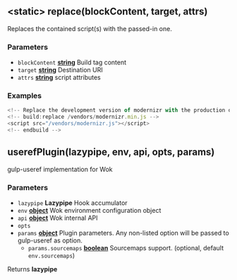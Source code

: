 <!-- Generated by documentation.js. Update this documentation by updating the source code. -->

## &lt;static> replace(blockContent, target, attrs)

Replaces the contained script(s) with the passed-in one.

### Parameters

-   `blockContent` **[string][1]** Build tag content
-   `target` **[string][1]** Destination URI
-   `attrs` **[string][1]** script attributes

### Examples

```javascript
<!-- Replace the development version of modernizr with the production one -->
<!-- build:replace /vendors/modernizr.min.js -->
<script src="/vendors/modernizr.js"></script>
<!-- endbuild -->
```

## userefPlugin(lazypipe, env, api, opts, params)

gulp-useref implementation for Wok

### Parameters

-   `lazypipe` **Lazypipe** Hook accumulator
-   `env` **[object][2]** Wok environment configuration object
-   `api` **[object][2]** Wok internal API
-   `opts`  
-   `params` **[object][2]** Plugin parameters. Any non-listed option will be passed to gulp-useref as option.
    -   `params.sourcemaps` **[boolean][3]** Sourcemaps support. (optional, default `env.sourcemaps`)

Returns **lazypipe** 

[1]: https://developer.mozilla.org/docs/Web/JavaScript/Reference/Global_Objects/String

[2]: https://developer.mozilla.org/docs/Web/JavaScript/Reference/Global_Objects/Object

[3]: https://developer.mozilla.org/docs/Web/JavaScript/Reference/Global_Objects/Boolean
